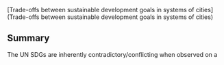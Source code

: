 [Trade-offs between sustainable development goals in systems of cities](Trade-offs between sustainable development goals in systems of cities)

## Summary

The UN SDGs are inherently contradictory/conflicting when observed on a